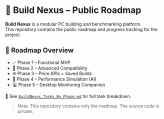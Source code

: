 # 🧩 Build Nexus – Public Roadmap

**Build Nexus** is a modular PC building and benchmarking platform.  
This repository contains the public roadmap and progress tracking for the project.

## 📌 Roadmap Overview

- ✅ Phase 1 – Functional MVP
- 🔧 Phase 2 – Advanced Compatibility
- 🌐 Phase 3 – Price APIs + Saved Builds
- 🧠 Phase 4 – Performance Simulation (AI)
- 💻 Phase 5 – Desktop Monitoring Companion

📄 See [`BuildNexus_Tasks_By_Phase.md`](./BuildNexus_Tasks_By_Phase.md) for full task breakdown.

> Note: This repository contains only the roadmap. The source code is private.
